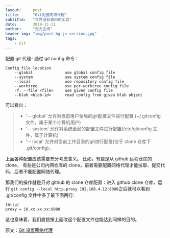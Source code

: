 ```yaml
---
layout:     post
title:      "Git配置网络代理"
subtitle:   "世界没有难用的工具"
date:       2019-11-21
author:     "无力去闹"
header-img: "img/post-bg-js-version.jpg"
tags:
    - Git
---
```

配置 git 代理- 通过 git config 命令：
```
Config file location
    --global              use global config file
    --system              use system config file
    --local               use repository config file
    --worktree            use per-worktree config file
    -f, --file <file>     use given config file
    --blob <blob-id>      read config from given blob object
```
可以看出：
> - '-- global' 允许对当前用户全局的git配置文件进行配置 (~/.gitconfig 文件，属于某个计算机用户)
> - '-- system' 允许对系统全局的配置文件进行配置(/etc/gitconfig 文件，属于计算机) 
> - '-- local' 允许对当前工作目录的git进行配置(位于 clone 仓库下 .git/config)。

上面各种配置应该需要充分考虑含义。
比如，有些是从 github 远程仓库的 clone， 有些是公司内网仓库的 clone，前者需要配置网络代理才能拉取、提交代码，后者不能配置网络代理。

那我们的操作就是只对 github 的 clone 仓库配置：进入 github clone 仓库，运行 `git config --local http.proxy 192.168.4.12:8080`之后就可以看到 .git/config 文件中多了最下面两行:
```
[http]
proxy = 10.xx.xx.xx:8080
```
这也意味着，我们直接按上面改这个配置文件也能达到同样的目的。

原文：[Git 设置网络代理](https://blog.csdn.net/lizhihaoweiwei/article/details/76849755)